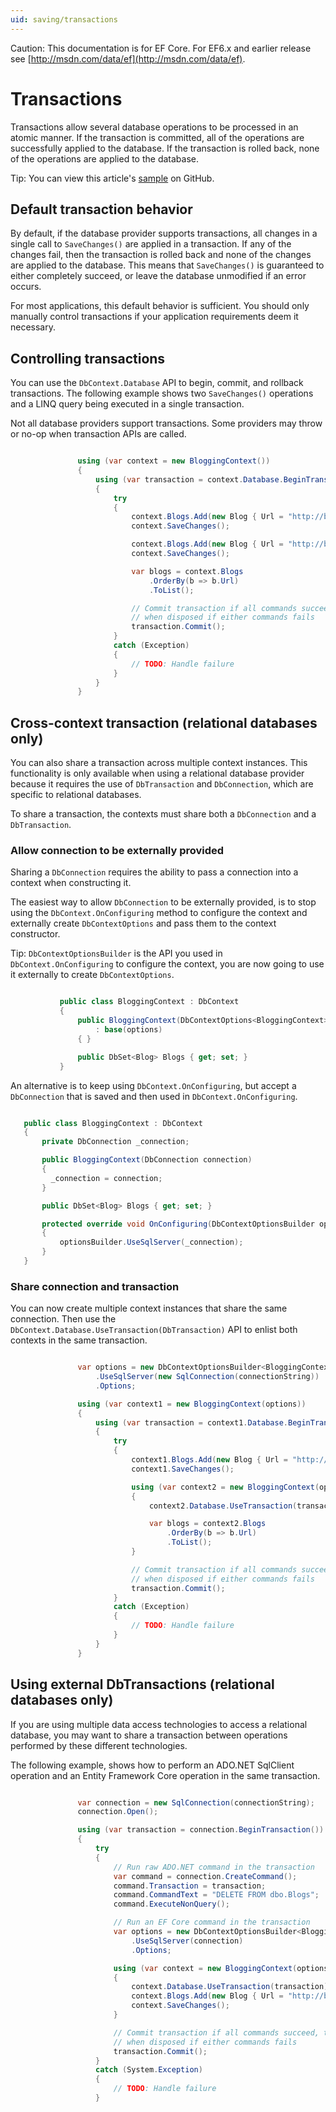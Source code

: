 ```yaml
---
uid: saving/transactions
---
```

Caution: This documentation is for EF Core. For EF6.x and earlier release see [http://msdn.com/data/ef](http://msdn.com/data/ef).

  # Transactions

Transactions allow several database operations to be processed in an atomic manner. If the transaction is committed, all of the operations are successfully applied to the database. If the transaction is rolled back, none of the operations are applied to the database.

Tip: You can view this article's [sample](https://github.com/aspnet/EntityFramework.Docs/tree/master/samples/Saving/Saving/Transactions/) on GitHub.

  ## Default transaction behavior

By default, if the database provider supports transactions, all changes in a single call to `SaveChanges()` are applied in a transaction. If any of the changes fail, then the transaction is rolled back and none of the changes are applied to the database. This means that `SaveChanges()` is guaranteed to either completely succeed, or leave the database unmodified if an error occurs.

For most applications, this default behavior is sufficient. You should only manually control transactions if your application requirements deem it necessary.

  ## Controlling transactions

You can use the `DbContext.Database` API to begin, commit, and rollback transactions. The following example shows two `SaveChanges()` operations and a LINQ query being executed in a single transaction.

Not all database providers support transactions. Some providers may throw or no-op when transaction APIs are called.

<!-- literal_block {"ids": [], "classes": [], "xml:space": "preserve", "backrefs": [], "linenos": true, "dupnames": [], {"language": "csharp", "highlight_args": {"linenostart": 1, "hl_lines": [3, 17, 18, 19]}, "names": [], "source": "/Users/shirhatti/src/EntityFramework.Docs/docs/saving/Saving/Saving/Transactions/ControllingTransaction/Sample.cs"} -->

````c#

               using (var context = new BloggingContext())
               {
                   using (var transaction = context.Database.BeginTransaction())
                   {
                       try
                       {
                           context.Blogs.Add(new Blog { Url = "http://blogs.msdn.com/dotnet" });
                           context.SaveChanges();

                           context.Blogs.Add(new Blog { Url = "http://blogs.msdn.com/visualstudio" });
                           context.SaveChanges();

                           var blogs = context.Blogs
                               .OrderBy(b => b.Url)
                               .ToList();

                           // Commit transaction if all commands succeed, transaction will auto-rollback
                           // when disposed if either commands fails
                           transaction.Commit();
                       }
                       catch (Exception)
                       {
                           // TODO: Handle failure
                       }
                   }
               }

   ````

  ## Cross-context transaction (relational databases only)

You can also share a transaction across multiple context instances. This functionality is only available when using a relational database provider because it requires the use of `DbTransaction` and `DbConnection`, which are specific to relational databases.

To share a transaction, the contexts must share both a `DbConnection` and a `DbTransaction`.

  ### Allow connection to be externally provided

Sharing a `DbConnection` requires the ability to pass a connection into a context when constructing it.

The easiest way to allow `DbConnection` to be externally provided, is to stop using the `DbContext.OnConfiguring` method to configure the context and externally create `DbContextOptions` and pass them to the context constructor.

Tip: `DbContextOptionsBuilder` is the API you used in `DbContext.OnConfiguring` to configure the context, you are now going to use it externally to create `DbContextOptions`.

<!-- literal_block {"ids": [], "classes": [], "xml:space": "preserve", "backrefs": [], "linenos": true, "dupnames": [], {"language": "csharp", "highlight_args": {"linenostart": 1, "hl_lines": [3, 4, 5]}, "names": [], "source": "/Users/shirhatti/src/EntityFramework.Docs/docs/saving/Saving/Saving/Transactions/SharingTransaction/Sample.cs"} -->

````c#

           public class BloggingContext : DbContext
           {
               public BloggingContext(DbContextOptions<BloggingContext> options)
                   : base(options)
               { }

               public DbSet<Blog> Blogs { get; set; }
           }

   ````

An alternative is to keep using `DbContext.OnConfiguring`, but accept a `DbConnection` that is saved and then used in `DbContext.OnConfiguring`.

<!-- literal_block {"ids": [], "classes": [], "xml:space": "preserve", "backrefs": [], "linenos": false, "dupnames": [], {"language": "csharp", "highlight_args": {}, "names": []} -->

````c#

   public class BloggingContext : DbContext
   {
       private DbConnection _connection;

       public BloggingContext(DbConnection connection)
       {
         _connection = connection;
       }

       public DbSet<Blog> Blogs { get; set; }

       protected override void OnConfiguring(DbContextOptionsBuilder optionsBuilder)
       {
           optionsBuilder.UseSqlServer(_connection);
       }
   }
   ````

  ### Share connection and transaction

You can now create multiple context instances that share the same connection. Then use the `DbContext.Database.UseTransaction(DbTransaction)` API to enlist both contexts in the same transaction.

<!-- literal_block {"ids": [], "classes": [], "xml:space": "preserve", "backrefs": [], "linenos": true, "dupnames": [], {"language": "csharp", "highlight_args": {"linenostart": 1, "hl_lines": [1, 2, 3, 7, 16, 23, 24, 25]}, "names": [], "source": "/Users/shirhatti/src/EntityFramework.Docs/docs/saving/Saving/Saving/Transactions/SharingTransaction/Sample.cs"} -->

````c#

               var options = new DbContextOptionsBuilder<BloggingContext>()
                   .UseSqlServer(new SqlConnection(connectionString))
                   .Options;

               using (var context1 = new BloggingContext(options))
               {
                   using (var transaction = context1.Database.BeginTransaction())
                   {
                       try
                       {
                           context1.Blogs.Add(new Blog { Url = "http://blogs.msdn.com/dotnet" });
                           context1.SaveChanges();

                           using (var context2 = new BloggingContext(options))
                           {
                               context2.Database.UseTransaction(transaction.GetDbTransaction());

                               var blogs = context2.Blogs
                                   .OrderBy(b => b.Url)
                                   .ToList();
                           }

                           // Commit transaction if all commands succeed, transaction will auto-rollback
                           // when disposed if either commands fails
                           transaction.Commit();
                       }
                       catch (Exception)
                       {
                           // TODO: Handle failure
                       }
                   }
               }

   ````

  ## Using external DbTransactions (relational databases only)

If you are using multiple data access technologies to access a relational database, you may want to share a transaction between operations performed by these different technologies.

The following example, shows how to perform an ADO.NET SqlClient operation and an Entity Framework Core operation in the same transaction.

<!-- literal_block {"ids": [], "classes": [], "xml:space": "preserve", "backrefs": [], "linenos": true, "dupnames": [], {"language": "csharp", "highlight_args": {"linenostart": 1, "hl_lines": [4, 10, 21, 26, 27, 28]}, "names": [], "source": "/Users/shirhatti/src/EntityFramework.Docs/docs/saving/Saving/Saving/Transactions/ExternalDbTransaction/Sample.cs"} -->

````c#

               var connection = new SqlConnection(connectionString);
               connection.Open();

               using (var transaction = connection.BeginTransaction())
               {
                   try
                   {
                       // Run raw ADO.NET command in the transaction
                       var command = connection.CreateCommand();
                       command.Transaction = transaction;
                       command.CommandText = "DELETE FROM dbo.Blogs";
                       command.ExecuteNonQuery();

                       // Run an EF Core command in the transaction
                       var options = new DbContextOptionsBuilder<BloggingContext>()
                           .UseSqlServer(connection)
                           .Options;

                       using (var context = new BloggingContext(options))
                       {
                           context.Database.UseTransaction(transaction);
                           context.Blogs.Add(new Blog { Url = "http://blogs.msdn.com/dotnet" });
                           context.SaveChanges();
                       }

                       // Commit transaction if all commands succeed, transaction will auto-rollback
                       // when disposed if either commands fails
                       transaction.Commit();
                   }
                   catch (System.Exception)
                   {
                       // TODO: Handle failure
                   }

   ````
